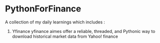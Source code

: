 # PythonForFinance

A collection of my daily learnings which includes : 

1. Yfinance
   yfinance aimes offer a reliable, threaded, and Pythonic way to download historical market data from Yahoo! finance
